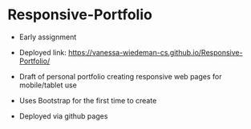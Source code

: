 # Responsive-Portfolio 
 
- Early assignment 

- Deployed link: https://vanessa-wiedeman-cs.github.io/Responsive-Portfolio/
 
- Draft of personal portfolio creating responsive web pages for mobile/tablet use   
 
- Uses Bootstrap for the first time to create   

- Deployed via github pages 
